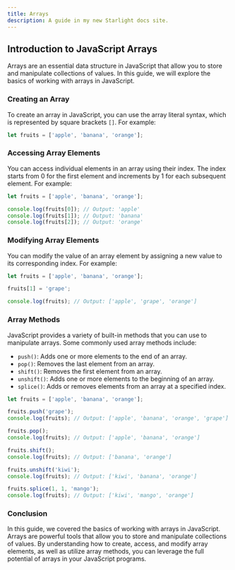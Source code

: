 ```yaml
---
title: Arrays
description: A guide in my new Starlight docs site.
---
```

## Introduction to JavaScript Arrays

Arrays are an essential data structure in JavaScript that allow you to store and manipulate collections of values. In this guide, we will explore the basics of working with arrays in JavaScript.

### Creating an Array

To create an array in JavaScript, you can use the array literal syntax, which is represented by square brackets `[]`. For example:

```javascript
let fruits = ['apple', 'banana', 'orange'];
```

### Accessing Array Elements

You can access individual elements in an array using their index. The index starts from 0 for the first element and increments by 1 for each subsequent element. For example:

```javascript
let fruits = ['apple', 'banana', 'orange'];

console.log(fruits[0]); // Output: 'apple'
console.log(fruits[1]); // Output: 'banana'
console.log(fruits[2]); // Output: 'orange'
```

### Modifying Array Elements

You can modify the value of an array element by assigning a new value to its corresponding index. For example:

```javascript
let fruits = ['apple', 'banana', 'orange'];

fruits[1] = 'grape';

console.log(fruits); // Output: ['apple', 'grape', 'orange']
```

### Array Methods

JavaScript provides a variety of built-in methods that you can use to manipulate arrays. Some commonly used array methods include:

- `push()`: Adds one or more elements to the end of an array.
- `pop()`: Removes the last element from an array.
- `shift()`: Removes the first element from an array.
- `unshift()`: Adds one or more elements to the beginning of an array.
- `splice()`: Adds or removes elements from an array at a specified index.

```javascript
let fruits = ['apple', 'banana', 'orange'];

fruits.push('grape');
console.log(fruits); // Output: ['apple', 'banana', 'orange', 'grape']

fruits.pop();
console.log(fruits); // Output: ['apple', 'banana', 'orange']

fruits.shift();
console.log(fruits); // Output: ['banana', 'orange']

fruits.unshift('kiwi');
console.log(fruits); // Output: ['kiwi', 'banana', 'orange']

fruits.splice(1, 1, 'mango');
console.log(fruits); // Output: ['kiwi', 'mango', 'orange']
```

### Conclusion

In this guide, we covered the basics of working with arrays in JavaScript. Arrays are powerful tools that allow you to store and manipulate collections of values. By understanding how to create, access, and modify array elements, as well as utilize array methods, you can leverage the full potential of arrays in your JavaScript programs.

